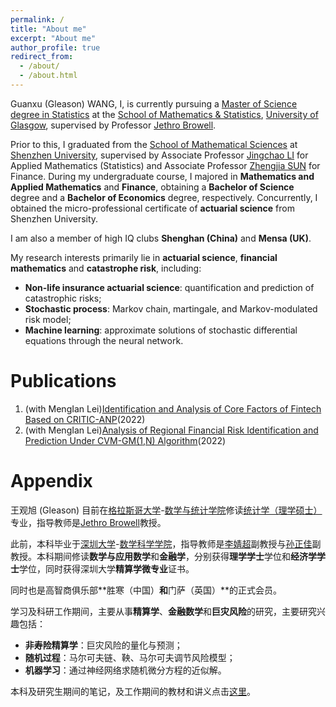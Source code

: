 ```yaml
---
permalink: /
title: "About me"
excerpt: "About me"
author_profile: true
redirect_from: 
  - /about/
  - /about.html
---
```


Guanxu (Gleason) WANG, I, is currently pursuing a [Master of Science degree in Statistics](https://www.gla.ac.uk/postgraduate/taught/statistics/) at the [School of Mathematics & Statistics](https://www.gla.ac.uk/schools/mathematicsstatistics/), [University of Glasgow](https://www.gla.ac.uk/), supervised by Professor [Jethro Browell](https://www.gla.ac.uk/schools/mathematicsstatistics/staff/jethrobrowell/).

Prior to this, I graduated from the [School of Mathematical Sciences](https://math.szu.edu.cn/) at [Shenzhen University](https://www.szu.edu.cn/), supervised by Associate Professor [Jingchao LI](https://math.szu.edu.cn/info/1081/2953.htm) for Applied Mathematics (Statistics) and Associate Professor [Zhengjia SUN](https://bs.szu.edu.cn/teachers/profilee1d1.html) for Finance. During my undergraduate course, I majored in **Mathematics and Applied Mathematics** and **Finance**, obtaining a **Bachelor of Science** degree and a **Bachelor of Economics** degree, respectively. Concurrently, I obtained the micro-professional certificate of **actuarial science** from Shenzhen University.

I am also a member of high IQ clubs **Shenghan (China)** and **Mensa (UK)**.

My research interests primarily lie in **actuarial science**, **financial mathematics** and **catastrophe risk**, including:
* **Non-life insurance actuarial science**: quantification and prediction of catastrophic risks;
* **Stochastic process**: Markov chain, martingale, and Markov-modulated risk model;
* **Machine learning**: approximate solutions of stochastic differential equations through the neural network.


Publications
======
1. (with MengIan Lei)[Identification and Analysis of Core Factors of Fintech Based on CRITIC-ANP](https://doi.org/10.2991/aebmr.k.220307.170)(2022)
2. (with MengIan Lei)[Analysis of Regional Financial Risk Identification and Prediction Under CVM-GM(1,N) Algorithm](https://doi.org/10.2991/aebmr.k.220502.039)(2022)

Appendix
======
王观旭 (Gleason) 目前在[格拉斯哥大学](https://www.gla.ac.uk/)-[数学与统计学院](https://www.gla.ac.uk/schools/mathematicsstatistics/)修读[统计学（理学硕士）](https://www.gla.ac.uk/postgraduate/taught/statistics/)专业，指导教师是[Jethro Browell](https://www.gla.ac.uk/schools/mathematicsstatistics/staff/jethrobrowell/)教授。

此前，本科毕业于[深圳大学](https://www.szu.edu.cn/)-[数学科学学院](https://math.szu.edu.cn/)，指导教师是[李婧超](https://math.szu.edu.cn/info/1081/2953.htm)副教授与[孙正佳](https://bs.szu.edu.cn/teachers/profilee1d1.html)副教授。本科期间修读**数学与应用数学**和**金融学**，分别获得**理学学士**学位和**经济学学士**学位，同时获得深圳大学**精算学微专业**证书。

同时也是高智商俱乐部**胜寒（中国）**和**门萨（英国）**的正式会员。

学习及科研工作期间，主要从事**精算学**、**金融数学**和**巨灾风险**的研究，主要研究兴趣包括：
* **非寿险精算学**：巨灾风险的量化与预测；
* **随机过程**：马尔可夫链、鞅、马尔可夫调节风险模型；
* **机器学习**：通过神经网络求随机微分方程的近似解。

本科及研究生期间的笔记，及工作期间的教材和讲义点击[这里](https://guanxuwang.github.io/files/)。
